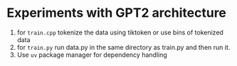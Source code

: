 # Experiments with GPT2 architecture

1. for `train.cpp` tokenize the data using tiktoken or use bins of tokenized data
2. for `train.py` run data.py in the same directory as train.py and then run it.
3. Use `uv` package manager for dependency handling 
